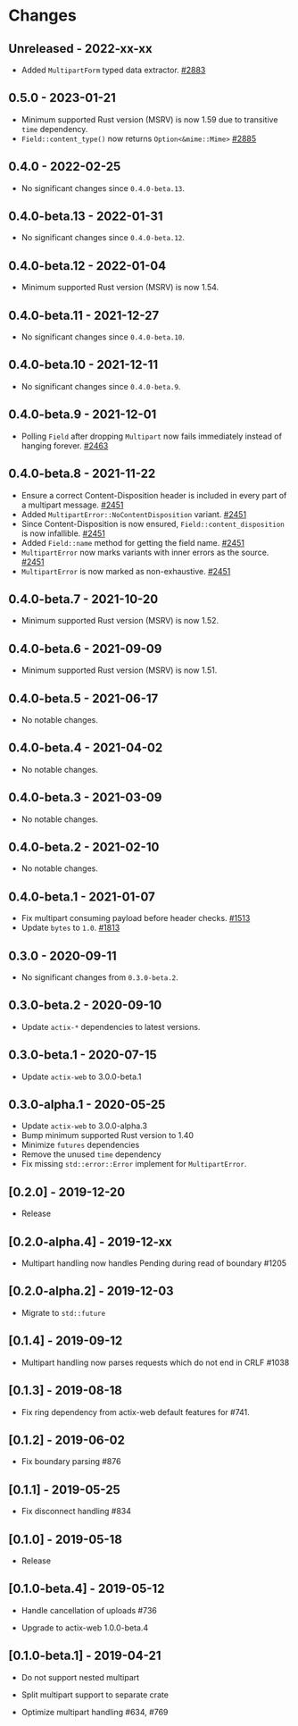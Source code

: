 # Changes

## Unreleased - 2022-xx-xx
- Added `MultipartForm` typed data extractor. [#2883]

[#2880]: https://github.com/actix/actix-web/pull/2880
[#2883]: https://github.com/actix/actix-web/pull/2883


## 0.5.0 - 2023-01-21
- Minimum supported Rust version (MSRV) is now 1.59 due to transitive `time` dependency.
- `Field::content_type()` now returns `Option<&mime::Mime>` [#2885]

[#2885]: https://github.com/actix/actix-web/pull/2885


## 0.4.0 - 2022-02-25
- No significant changes since `0.4.0-beta.13`.


## 0.4.0-beta.13 - 2022-01-31
- No significant changes since `0.4.0-beta.12`.


## 0.4.0-beta.12 - 2022-01-04
- Minimum supported Rust version (MSRV) is now 1.54.


## 0.4.0-beta.11 - 2021-12-27
- No significant changes since `0.4.0-beta.10`.


## 0.4.0-beta.10 - 2021-12-11
- No significant changes since `0.4.0-beta.9`.


## 0.4.0-beta.9 - 2021-12-01
- Polling `Field` after dropping `Multipart` now fails immediately instead of hanging forever. [#2463]

[#2463]: https://github.com/actix/actix-web/pull/2463


## 0.4.0-beta.8 - 2021-11-22
- Ensure a correct Content-Disposition header is included in every part of a multipart message. [#2451]
- Added `MultipartError::NoContentDisposition` variant. [#2451]
- Since Content-Disposition is now ensured, `Field::content_disposition` is now infallible. [#2451]
- Added `Field::name` method for getting the field name. [#2451]
- `MultipartError` now marks variants with inner errors as the source. [#2451]
- `MultipartError` is now marked as non-exhaustive. [#2451]

[#2451]: https://github.com/actix/actix-web/pull/2451


## 0.4.0-beta.7 - 2021-10-20
- Minimum supported Rust version (MSRV) is now 1.52.


## 0.4.0-beta.6 - 2021-09-09
- Minimum supported Rust version (MSRV) is now 1.51.


## 0.4.0-beta.5 - 2021-06-17
- No notable changes.


## 0.4.0-beta.4 - 2021-04-02
- No notable changes.


## 0.4.0-beta.3 - 2021-03-09
- No notable changes.


## 0.4.0-beta.2 - 2021-02-10
- No notable changes.


## 0.4.0-beta.1 - 2021-01-07
- Fix multipart consuming payload before header checks. [#1513]
- Update `bytes` to `1.0`. [#1813]

[#1813]: https://github.com/actix/actix-web/pull/1813
[#1513]: https://github.com/actix/actix-web/pull/1513


## 0.3.0 - 2020-09-11
- No significant changes from `0.3.0-beta.2`.


## 0.3.0-beta.2 - 2020-09-10
- Update `actix-*` dependencies to latest versions.


## 0.3.0-beta.1 - 2020-07-15
- Update `actix-web` to 3.0.0-beta.1


## 0.3.0-alpha.1 - 2020-05-25
- Update `actix-web` to 3.0.0-alpha.3
- Bump minimum supported Rust version to 1.40
- Minimize `futures` dependencies
- Remove the unused `time` dependency
- Fix missing `std::error::Error` implement for `MultipartError`.

## [0.2.0] - 2019-12-20

- Release

## [0.2.0-alpha.4] - 2019-12-xx

- Multipart handling now handles Pending during read of boundary #1205

## [0.2.0-alpha.2] - 2019-12-03

- Migrate to `std::future`

## [0.1.4] - 2019-09-12

- Multipart handling now parses requests which do not end in CRLF #1038

## [0.1.3] - 2019-08-18

- Fix ring dependency from actix-web default features for #741.

## [0.1.2] - 2019-06-02

- Fix boundary parsing #876

## [0.1.1] - 2019-05-25

- Fix disconnect handling #834

## [0.1.0] - 2019-05-18

- Release

## [0.1.0-beta.4] - 2019-05-12

- Handle cancellation of uploads #736

- Upgrade to actix-web 1.0.0-beta.4

## [0.1.0-beta.1] - 2019-04-21

- Do not support nested multipart

- Split multipart support to separate crate

- Optimize multipart handling #634, #769
